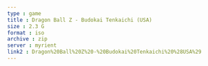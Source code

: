 ```yaml
---
type : game
title : Dragon Ball Z - Budokai Tenkaichi (USA)
size : 2.3 G
format : iso
archive : zip
server : myrient
link2 : Dragon%20Ball%20Z%20-%20Budokai%20Tenkaichi%20%28USA%29
---
```

